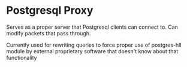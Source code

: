# Postgresql Proxy

Serves as a proper server that Postgresql clients can connect to. Can modify packets that pass through.

Currently used for rewriting queries to force proper use of postgres-hll module by external proprietary software that doesn't know about that functionality
